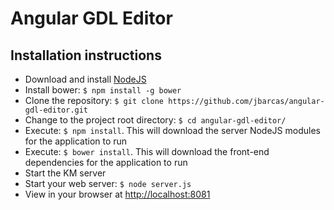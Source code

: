 Angular GDL Editor
======================

## Installation instructions

- Download and install [NodeJS](http://nodejs.org)
- Install bower: `$ npm install -g bower`
- Clone the repository: `$ git clone https://github.com/jbarcas/angular-gdl-editor.git`
- Change to the project root directory: `$ cd angular-gdl-editor/`
- Execute: `$ npm install`. This will download the server NodeJS modules for the application to run
- Execute: `$ bower install`. This will download the front-end dependencies for the application to run
- Start the KM server
- Start your web server: `$ node server.js`
- View in your browser at <http://localhost:8081>
